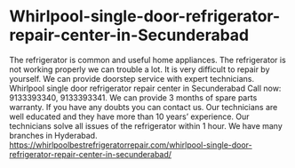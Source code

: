 # Whirlpool-single-door-refrigerator-repair-center-in-Secunderabad
The refrigerator is common and useful home appliances. The refrigerator is not working properly we can trouble a lot. It is very difficult to repair by yourself. We can provide doorstep service with expert technicians. Whirlpool single door refrigerator repair center in Secunderabad Call now: 9133393340, 9133393341. We can provide 3 months of spare parts warranty.  If you have any doubts you can contact us. Our technicians are well educated and they have more than 10 years’ experience. Our technicians solve all issues of the refrigerator within 1 hour. We have many branches in Hyderabad. https://whirlpoolbestrefrigeratorrepair.com/whirlpool-single-door-refrigerator-repair-center-in-secunderabad/
